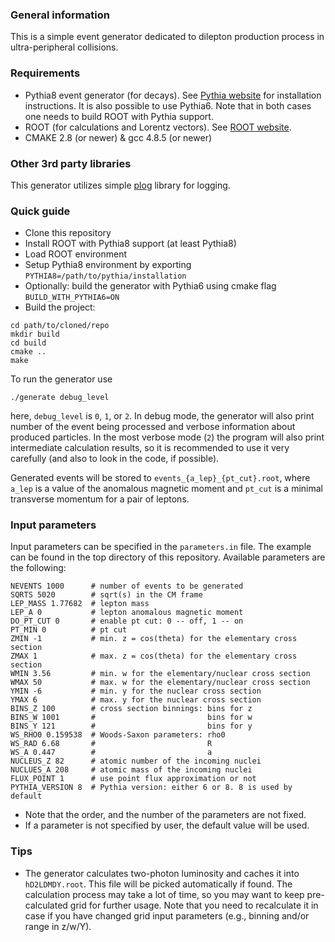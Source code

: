### General information

This is a simple event generator dedicated to dilepton production process in ultra-peripheral collisions.

### Requirements

* Pythia8 event generator (for decays). See [Pythia website](https://pythia.org/) for installation instructions. It is
  also possible to use Pythia6. Note that in both cases one needs to build ROOT with Pythia support.
* ROOT (for calculations and Lorentz vectors). See [ROOT website](https://root.cern.ch/).
* CMAKE 2.8 (or newer) & gcc 4.8.5 (or newer)

### Other 3rd party libraries

This generator utilizes simple [plog](https://github.com/SergiusTheBest/plog) library for logging.

### Quick guide

* Clone this repository
* Install ROOT with Pythia8 support (at least Pythia8)
* Load ROOT environment
* Setup Pythia8 environment by exporting `PYTHIA8=/path/to/pythia/installation`
* Optionally: build the generator with Pythia6 using cmake flag `BUILD_WITH_PYTHIA6=ON`
* Build the project:
```shell
cd path/to/cloned/repo
mkdir build
cd build
cmake ..
make
```

To run the generator use

```shell
./generate debug_level
```

here, `debug_level` is `0`, `1`, or `2`. In debug mode, the generator will also print number of the event being
processed and verbose information about produced particles. In the most verbose mode (`2`) the program will also print
intermediate calculation results, so it is recommended to use it very carefully (and also to look in the code, if
possible).

Generated events will be stored to `events_{a_lep}_{pt_cut}.root`, where `a_lep` is a value of the anomalous magnetic
moment and `pt_cut` is a minimal transverse momentum for a pair of leptons.

### Input parameters

Input parameters can be specified in the `parameters.in` file. The example can be found in the top directory of this
repository. Available parameters are the following:

```
NEVENTS 1000      # number of events to be generated
SQRTS 5020        # sqrt(s) in the CM frame
LEP_MASS 1.77682  # lepton mass
LEP_A 0           # lepton anomalous magnetic moment
DO_PT_CUT 0       # enable pt cut: 0 -- off, 1 -- on
PT_MIN 0          # pt cut
ZMIN -1           # min. z = cos(theta) for the elementary cross section
ZMAX 1            # max. z = cos(theta) for the elementary cross section
WMIN 3.56         # min. w for the elementary/nuclear cross section
WMAX 50           # max. w for the elementary/nuclear cross section
YMIN -6           # min. y for the nuclear cross section
YMAX 6            # max. y for the nuclear cross section
BINS_Z 100        # cross section binnings: bins for z
BINS_W 1001       #                         bins for w
BINS_Y 121        #                         bins for y
WS_RHO0 0.159538  # Woods-Saxon parameters: rho0
WS_RAD 6.68       #                         R
WS_A 0.447        #                         a
NUCLEUS_Z 82      # atomic number of the incoming nuclei
NUCLUES_A 208     # atomic mass of the incoming nuclei
FLUX_POINT 1      # use point flux approximation or not
PYTHIA_VERSION 8  # Pythia version: either 6 or 8. 8 is used by default
```

* Note that the order, and the number of the parameters are not fixed.
* If a parameter is not specified by user, the default value will be used.

### Tips

* The generator calculates two-photon luminosity and caches it into `hD2LDMDY.root`. This file will be picked automatically if found. The calculation process may take a lot of time, so you may want to keep pre-calculated grid for further usage. Note that you need to recalculate it in case if you have changed grid input parameters (e.g., binning and/or range in z/w/Y).
